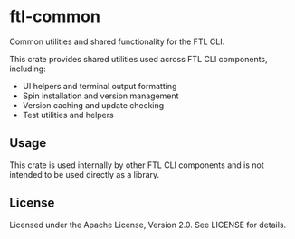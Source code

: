 # ftl-common

Common utilities and shared functionality for the FTL CLI.

This crate provides shared utilities used across FTL CLI components, including:

- UI helpers and terminal output formatting
- Spin installation and version management
- Version caching and update checking
- Test utilities and helpers

## Usage

This crate is used internally by other FTL CLI components and is not intended to be used directly as a library.

## License

Licensed under the Apache License, Version 2.0. See LICENSE for details.